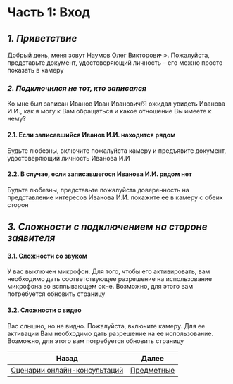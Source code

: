   
   
# Часть 1: Вход  
## *1. Приветствие*  
Добрый день, меня зовут Наумов Олег Викторович». Пожалуйста, представьте документ, удостоверяющий личность – его можно просто показать в камеру  
### *2. Подключился не тот, кто записался*  
Ко мне был записан Иванов Иван Иванович/Я ожидал увидеть Иванова И.И., как я могу к Вам обращаться и какое отношение Вы имеете к нему?  
#### 2.1. Если записавшийся Иванов И.И. находится рядом  
Будьте любезны, включите пожалуйста камеру и предъявите документ, удостоверяющий личность Иванова И.И  
#### 2.2. В случае, если записавшегося Иванова И.И. рядом нет  
Будьте любезны, представьте пожалуйста доверенность на представление интересов Иванова И.И. покажите ее в камеру с обеих сторон  
## *3. Сложности с подключением на стороне заявителя*  
#### 3.1. Сложности со звуком  
У вас выключен микрофон. Для того, чтобы его активировать, вам необходимо дать соответствующее разрешение на использование микрофона во всплывающем окне. Возможно, для этого вам потребуется обновить страницу  
#### 3.2. Сложности с видео  
Вас слышно, но не видно. Пожалуйста, включите камеру. Для ее активации Вам необходимо дать разрешение на ее использование. Возможно, для этого вам потребуется обновить страницу  
  
| Назад                                                             | Далее                                  |  
| ----------------------------------------------------------------- | -------------------------------------- |  
| [Сценарии онлайн-консультаций](Сценарии%20онлайн-консультаций.md) | [Предметные](Предметные/Предметные.md) |  
